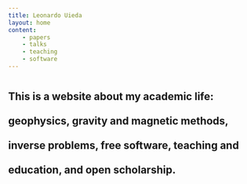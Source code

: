 ```yaml
---
title: Leonardo Uieda
layout: home
content:
    - papers
    - talks
    - teaching
    - software
---
```


<div class="container-fluid banner-area">
    <div class="banner" style="background-image: url({{site.banner}});">
    </div>
    <div class="container site-description text-center">
        <h2 style="line-height: 50px">
        This is a website about my academic life:
        geophysics, gravity and magnetic methods, inverse problems,
        free software, teaching and education, and open scholarship.
        </h2>
    </div>
</div>

